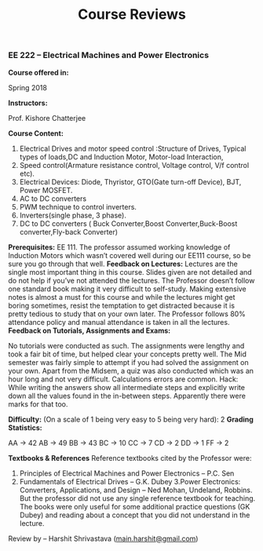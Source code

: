 ﻿---
layout: page
title: Course Reviews
subtitle:
cover-img: assets/img/Cover_study.jpg
thumbnail-img: ""
share-img: ""
comments: true
tags: [Academic]
---






### EE 222 – Electrical Machines and Power Electronics






**Course offered in:**




Spring 2018


**Instructors:**


Prof. Kishore Chatterjee 




**Course Content:**


1. Electrical Drives and motor speed control :Structure of Drives, Typical types of loads,DC and Induction Motor, Motor-load Interaction,
2. Speed control(Armature resistance control, Voltage control, V/f control etc).
3. Electrical Devices: Diode, Thyristor, GTO(Gate turn-off Device), BJT, Power MOSFET.
4. AC to DC converters
5. PWM technique to control inverters.
6. Inverters(single phase, 3 phase).
7. DC to DC converters ( Buck Converter,Boost Converter,Buck-Boost converter,Fly-back Converter)




**Prerequisites:**
EE 111. The professor assumed working knowledge of Induction Motors which wasn’t covered well during our EE111 course, so be sure you go through that well.
**Feedback on Lectures:**
Lectures are the single most important thing in this course. Slides given are not detailed and do not help if you’ve not attended the lectures. The Professor doesn’t follow one standard book making it very difficult to self-study. Making extensive notes is almost a must for this course and while the lectures might get boring sometimes, resist the temptation to get distracted because it is pretty tedious to study that on your own later. The Professor follows 80% attendance policy and manual attendance is taken in all the lectures. 
**Feedback on Tutorials, Assignments and Exams:**


No tutorials were conducted as such. The assignments were lengthy and took a fair bit of time, but helped clear your concepts pretty well. The Mid semester was fairly simple to attempt if you had solved the assignment on your own. Apart from the Midsem, a quiz was also conducted which was an hour long and not very difficult. Calculations errors are common.
Hack: While writing the answers show all intermediate steps and explicitly write down all the values found in the in-between steps. Apparently there were marks for that too.




**Difficulty:**
(On a scale of 1 being very easy to 5 being very hard): 2
**Grading Statistics:**


AA -> 42
AB -> 49
BB -> 43
BC -> 10
CC -> 7
CD -> 2
DD -> 1
FF -> 2




**Textbooks & References**
Reference textbooks cited by the Professor were:
1. Principles of Electrical Machines and Power Electronics – P.C. Sen
2. Fundamentals of Electrical Drives – G.K. Dubey
3.Power Electronics: Converters, Applications, and Design – Ned Mohan, Undeland, Robbins.
But the professor did not use any single reference textbook for teaching. The books were only useful for some additional practice questions (GK Dubey) and reading about a concept that you did not understand in the lecture.






Review by – Harshit Shrivastava (main.harshit@gmail.com)